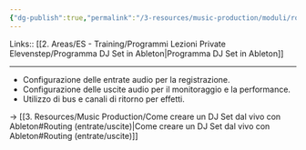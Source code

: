 ```yaml
---
{"dg-publish":true,"permalink":"/3-resources/music-production/moduli/routing-entrate-and-uscite-modulo/"}
---
```


Links:: [[2. Areas/ES - Training/Programmi Lezioni Private Elevenstep/Programma DJ Set in Ableton\|Programma DJ Set in Ableton]]

---
- Configurazione delle entrate audio per la registrazione.
- Configurazione delle uscite audio per il monitoraggio e la performance.
- Utilizzo di bus e canali di ritorno per effetti.

→ [[3. Resources/Music Production/Come creare un DJ Set dal vivo con Ableton#Routing (entrate/uscite)\|Come creare un DJ Set dal vivo con Ableton#Routing (entrate/uscite)]]



